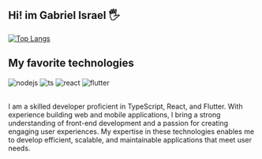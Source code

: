 ## Hi! im Gabriel Israel 🖐️


[![Top Langs](https://github-readme-stats.vercel.app/api/top-langs/?username=gabrielisraell&hide_progress=false&theme=dracula)](https://github.com/gabrielisraell/github-readme-stats)


## My favorite technologies

<div style="display: inline_block">
 <img align="center" alt="nodejs" src="https://img.shields.io/badge/Node.js-43853D?style=for-the-badge&logo=node.js&logoColor=white" />
  <img align="center" alt="ts" src="https://img.shields.io/badge/TypeScript-007ACC?style=for-the-badge&logo=typescript&logoColor=white" />
  <img align="center" alt="react" src="https://img.shields.io/badge/React-20232A?style=for-the-badge&logo=react&logoColor=61DAFB" />
  <img align="center" alt="flutter" src="https://img.shields.io/badge/Flutter-02569B?style=for-the-badge&logo=flutter&logoColor=white" />
</div><br/>


I am a skilled developer proficient in TypeScript, React, and Flutter. With experience building web and mobile applications, I bring a strong understanding of front-end development and a passion for creating engaging user experiences. My expertise in these technologies enables me to develop efficient, scalable, and maintainable applications that meet user needs.
